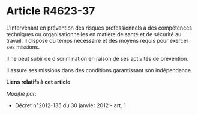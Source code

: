 # Article R4623-37

L'intervenant en prévention des risques professionnels a des compétences techniques ou organisationnelles en matière de santé
et de sécurité au travail. Il dispose du temps nécessaire et des moyens requis pour exercer ses missions. 

Il ne peut subir de discrimination en raison de ses activités de prévention. 

Il assure ses missions dans des conditions garantissant son indépendance.

**Liens relatifs à cet article**

_Modifié par_:

  - Décret n°2012-135 du 30 janvier 2012 - art. 1
